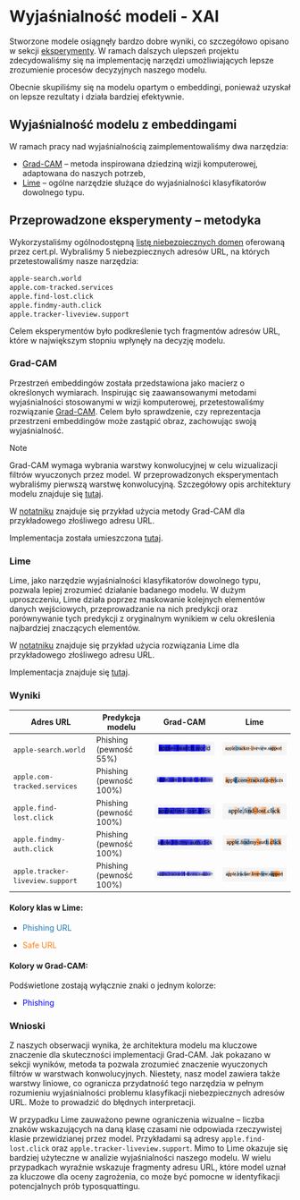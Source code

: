 # Wyjaśnialność modeli - XAI

Stworzone modele osiągnęły bardzo dobre wyniki, co szczegółowo opisano w sekcji [eksperymenty](./experiments.md). W ramach dalszych ulepszeń projektu zdecydowaliśmy się na implementację narzędzi umożliwiających lepsze zrozumienie procesów decyzyjnych naszego modelu.

Obecnie skupiliśmy się na modelu opartym o embeddingi, ponieważ uzyskał on lepsze rezultaty i działa bardziej efektywnie.

## Wyjaśnialność modelu z embeddingami

W ramach pracy nad wyjaśnialnością zaimplementowaliśmy dwa narzędzia:
- [Grad-CAM](https://jacobgil.github.io/pytorch-gradcam-book/introduction.html) – metoda inspirowana dziedziną wizji komputerowej, adaptowana do naszych potrzeb,
- [Lime](https://github.com/marcotcr/lime) – ogólne narzędzie służące do wyjaśnialności klasyfikatorów dowolnego typu.

## Przeprowadzone eksperymenty – metodyka

Wykorzystaliśmy ogólnodostępną [listę niebezpiecznych domen](https://hole.cert.pl/domains/v2/domains.txt) oferowaną przez cert.pl. Wybraliśmy 5 niebezpiecznych adresów URL, na których przetestowaliśmy nasze narzędzia:


```
apple-search.world
apple.com-tracked.services
apple.find-lost.click
apple.findmy-auth.click
apple.tracker-liveview.support
```

Celem eksperymentów było podkreślenie tych fragmentów adresów URL, które w największym stopniu wpłynęły na decyzję modelu.

### Grad-CAM

Przestrzeń embeddingów została przedstawiona jako macierz o określonych wymiarach. Inspirując się zaawansowanymi metodami wyjaśnialności stosowanymi w wizji komputerowej, przetestowaliśmy rozwiązanie [Grad-CAM](https://jacobgil.github.io/pytorch-gradcam-book/introduction.html). Celem było sprawdzenie, czy reprezentacja przestrzeni embeddingów może zastąpić obraz, zachowując swoją wyjaśnialność. 

> [!NOTE]  
> Grad-CAM wymaga wybrania warstwy konwolucyjnej w celu wizualizacji filtrów wyuczonych przez model. W przeprowadzonych eksperymentach wybraliśmy pierwszą warstwę konwolucyjną. Szczegółowy opis architektury modelu znajduje się [tutaj](./embeddings.md#architektura-modelu).



W [notatniku](../notebooks/xai_grad_cam.ipynb) znajduje się przykład użycia metody Grad-CAM dla przykładowego złośliwego adresu URL.

Implementacja została umieszczona [tutaj](../phisher/xai/gradcam.py).

### Lime

Lime, jako narzędzie wyjaśnialności klasyfikatorów dowolnego typu, pozwala lepiej zrozumieć działanie badanego modelu. W dużym uproszczeniu, Lime działa poprzez maskowanie kolejnych elementów danych wejściowych, przeprowadzanie na nich predykcji oraz porównywanie tych predykcji z oryginalnym wynikiem w celu określenia najbardziej znaczących elementów.

W [notatniku](../notebooks/xai_lime.ipynb) znajduje się przykład użycia rozwiązania Lime dla przykładowego złośliwego adresu URL.

Implementacja znajduje się [tutaj](../phisher/xai/phish_lime.py).

### Wyniki

| **Adres URL**               | **Predykcja modelu**       | **Grad-CAM**                     | **Lime**                     |
|-----------------------------|----------------------------|-----------------------------------|------------------------------|
| `apple-search.world`        | Phishing (pewność 55%)    | ![1](/docs/img/xai/gradcam/1.png)| ![1](/docs/img/xai/lime/1.png)|
| `apple.com-tracked.services`| Phishing (pewność 100%)   | ![2](/docs/img/xai/gradcam/2.png)| ![2](/docs/img/xai/lime/2.png)|
| `apple.find-lost.click`     | Phishing (pewność 100%)   | ![3](/docs/img/xai/gradcam/3.png)| ![3](/docs/img/xai/lime/3.png)|
| `apple.findmy-auth.click`   | Phishing (pewność 100%)   | ![4](/docs/img/xai/gradcam/4.png)| ![4](/docs/img/xai/lime/4.png)|
| `apple.tracker-liveview.support` | Phishing (pewność 100%) | ![5](/docs/img/xai/gradcam/5.png)| ![5](/docs/img/xai/lime/5.png)|

#### Kolory klas w Lime:
- <p style='color:#1f77b4'>Phishing URL</p>
- <p style='color:#fb7d0f'>Safe URL</p>

#### Kolory w Grad-CAM:
Podświetlone zostają wyłącznie znaki o jednym kolorze:
- <p style='color:#0000ff'>Phishing</p>

### Wnioski

Z naszych obserwacji wynika, że architektura modelu ma kluczowe znaczenie dla skuteczności implementacji Grad-CAM. Jak pokazano w sekcji wyników, metoda ta pozwala zrozumieć znaczenie wyuczonych filtrów w warstwach konwolucyjnych. Niestety, nasz model zawiera także warstwy liniowe, co ogranicza przydatność tego narzędzia w pełnym rozumieniu wyjaśnialności problemu klasyfikacji niebezpiecznych adresów URL. Może to prowadzić do błędnych interpretacji.

W przypadku Lime zauważono pewne ograniczenia wizualne – liczba znaków wskazujących na daną klasę czasami nie odpowiada rzeczywistej klasie przewidzianej przez model. Przykładami są adresy `apple.find-lost.click` oraz `apple.tracker-liveview.support`. Mimo to Lime okazuje się bardziej użyteczne w analizie wyjaśnialności naszego modelu. W wielu przypadkach wyraźnie wskazuje fragmenty adresu URL, które model uznał za kluczowe dla oceny zagrożenia, co może być pomocne w identyfikacji potencjalnych prób typosquattingu.
